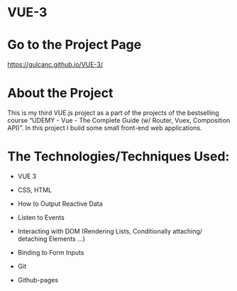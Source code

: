 # VUE-3

# Go to the Project Page
https://gulcanc.github.io/VUE-3/

# About the Project
This is my third VUE.js project as a part of the projects of the bestselling course “UDEMY - Vue - The Complete Guide (w/ Router, Vuex, Composition API)”. In this project I build some small front-end web applications.
 

# The Technologies/Techniques Used:
* VUE 3

* CSS, HTML

* How to Output Reactive Data

* Listen to Events

* Interacting with DOM (Rendering Lists, Conditionally attaching/ detaching Elements ...)

* Binding to Form Inputs

* Git

* Github-pages
